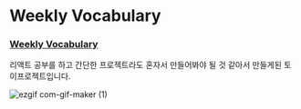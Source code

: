 # Weekly Vocabulary

### [Weekly Vocabulary](https://llama-ste.github.io/weekly-vocabulary/)

리액트 공부를 하고 간단한 프로젝트라도 혼자서 만들어봐야 될 것 같아서 만들게된 토이프로젝트입니다.

![ezgif com-gif-maker (1)](https://user-images.githubusercontent.com/90495580/161394010-c4c4e7a8-08ad-4e01-aadc-c27a183fd47e.gif)
